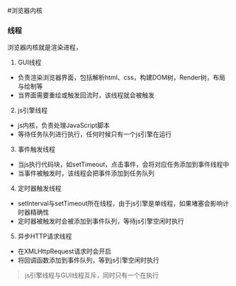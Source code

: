 #浏览器内核


### 线程
浏览器内核就是渲染进程，
1. GUI线程
 - 负责渲染浏览器界面，包括解析html、css，构建DOM树，Render树，布局与绘制等
 - 当界面需要重绘或触发回流时，该线程就会被触发
2. js引擎线程
 - js内核，负责处理JavaScript脚本
 - 等待任务队列进行执行，任何时候只有一个js引擎在运行
3. 事件触发线程
 - 当js执行代码块，如setTimeout，点击事件，会将对应任务添加到事件线程中
 - 当事件被触发时，该线程会把事件添加到任务队列
4. 定时器触发线程
 - setInterval与setTimeout所在线程，由于js引擎是单线程，如果堵塞会影响计时器精确性
 - 定时器被触发时会被添加到事件队列，等待js引擎空闲时执行
5. 异步HTTP请求线程
 - 在XMLHttpRequest请求时会开启
 - 将回调函数添加到事件队列，等到js引擎空闲时执行

> js引擎线程与GUI线程互斥，同时只有一个在执行

